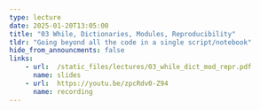 ```yaml
---
type: lecture
date: 2025-01-20T13:05:00
title: "03 While, Dictionaries, Modules, Reproducibility"
tldr: "Going beyond all the code in a single script/notebook"
hide_from_announcments: false
links: 
    - url:  /static_files/lectures/03_while_dict_mod_repr.pdf
      name: slides
    - url:  https://youtu.be/zpcRdv0-Z94
      name: recording 
---
```


